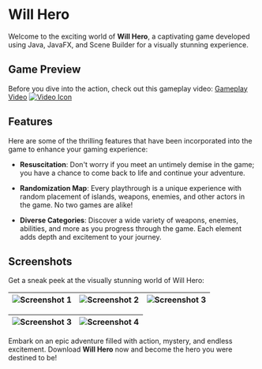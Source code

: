 # Will Hero

Welcome to the exciting world of **Will Hero**, a captivating game developed using Java, JavaFX, and Scene Builder for a visually stunning experience.

## Game Preview
Before you dive into the action, check out this gameplay video:
[Gameplay Video](https://drive.google.com/file/d/1VokU04n9SS2CwnJ-h-feo_B0jfor5Kbf/view?usp=sharing) [![Video Icon](https://user-images.githubusercontent.com/88682260/265525176-bfd4d34b-d353-48ce-a421-bd07de822b68.gif)](https://drive.google.com/file/d/1VokU04n9SS2CwnJ-h-feo_B0jfor5Kbf/view?usp=sharing)


## Features

Here are some of the thrilling features that have been incorporated into the game to enhance your gaming experience:

- **Resuscitation**: Don't worry if you meet an untimely demise in the game; you have a chance to come back to life and continue your adventure.

- **Randomization Map**: Every playthrough is a unique experience with random placement of islands, weapons, enemies, and other actors in the game. No two games are alike!

- **Diverse Categories**: Discover a wide variety of weapons, enemies, abilities, and more as you progress through the game. Each element adds depth and excitement to your journey.

## Screenshots

Get a sneak peek at the visually stunning world of Will Hero:

| ![Screenshot 1](https://user-images.githubusercontent.com/88682260/174832718-e8ceba56-1068-4f4e-9585-6714232c7a73.png) | ![Screenshot 2](https://user-images.githubusercontent.com/88682260/174832773-2cadadc3-e010-4d82-86ba-744e0ad99cd5.png) | ![Screenshot 3](https://user-images.githubusercontent.com/88682260/174832781-ea023b64-2329-4bff-9b2b-3109dc6a2953.png) |
| --- | --- | --- |

| ![Screenshot 3](https://user-images.githubusercontent.com/88682260/174832786-dc5530d6-9c15-4cf2-bc22-2e04e44101b2.png) | ![Screenshot 4](https://user-images.githubusercontent.com/88682260/174832792-2849a259-daa1-4c5c-ab3e-c90789f90fc1.png) |
| --- | --- |

Embark on an epic adventure filled with action, mystery, and endless excitement. Download **Will Hero** now and become the hero you were destined to be!
